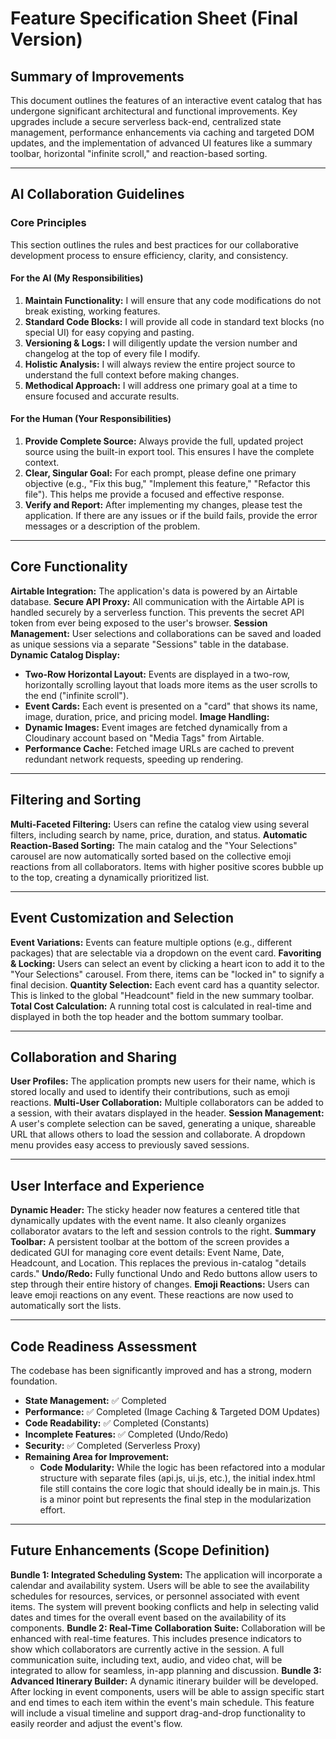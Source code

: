 <!--
 * Version: 1.1.0
 * Last Modified: 2025-08-17
 *
 * Changelog:
 *
 * v1.1.0 - 2025-08-17
 * - Added AI Collaboration Guidelines section.
 *
 * v1.0.0 - 2025-08-17
 * - Initial versioning and changelog added.
-->

# Feature Specification Sheet (Final Version)

## Summary of Improvements
This document outlines the features of an interactive event catalog that has undergone significant architectural and functional improvements. Key upgrades include a secure serverless back-end, centralized state management, performance enhancements via caching and targeted DOM updates, and the implementation of advanced UI features like a summary toolbar, horizontal "infinite scroll," and reaction-based sorting.

---

## AI Collaboration Guidelines

### Core Principles
This section outlines the rules and best practices for our collaborative development process to ensure efficiency, clarity, and consistency.

#### For the AI (My Responsibilities)
1.  **Maintain Functionality:** I will ensure that any code modifications do not break existing, working features.
2.  **Standard Code Blocks:** I will provide all code in standard text blocks (no special UI) for easy copying and pasting.
3.  **Versioning & Logs:** I will diligently update the version number and changelog at the top of every file I modify.
4.  **Holistic Analysis:** I will always review the entire project source to understand the full context before making changes.
5.  **Methodical Approach:** I will address one primary goal at a time to ensure focused and accurate results.

#### For the Human (Your Responsibilities)
1.  **Provide Complete Source:** Always provide the full, updated project source using the built-in export tool. This ensures I have the complete context.
2.  **Clear, Singular Goal:** For each prompt, please define one primary objective (e.g., "Fix this bug," "Implement this feature," "Refactor this file"). This helps me provide a focused and effective response.
3.  **Verify and Report:** After implementing my changes, please test the application. If there are any issues or if the build fails, provide the error messages or a description of the problem.

---

## Core Functionality
**Airtable Integration:** The application's data is powered by an Airtable database.
**Secure API Proxy:** All communication with the Airtable API is handled securely by a serverless function. This prevents the secret API token from ever being exposed to the user's browser.
**Session Management:** User selections and collaborations can be saved and loaded as unique sessions via a separate "Sessions" table in the database.
**Dynamic Catalog Display:**
* **Two-Row Horizontal Layout:** Events are displayed in a two-row, horizontally scrolling layout that loads more items as the user scrolls to the end ("infinite scroll").
* **Event Cards:** Each event is presented on a "card" that shows its name, image, duration, price, and pricing model.
**Image Handling:**
* **Dynamic Images:** Event images are fetched dynamically from a Cloudinary account based on "Media Tags" from Airtable.
* **Performance Cache:** Fetched image URLs are cached to prevent redundant network requests, speeding up rendering.

---

## Filtering and Sorting
**Multi-Faceted Filtering:** Users can refine the catalog view using several filters, including search by name, price, duration, and status.
**Automatic Reaction-Based Sorting:** The main catalog and the "Your Selections" carousel are now automatically sorted based on the collective emoji reactions from all collaborators. Items with higher positive scores bubble up to the top, creating a dynamically prioritized list.

---

## Event Customization and Selection
**Event Variations:** Events can feature multiple options (e.g., different packages) that are selectable via a dropdown on the event card.
**Favoriting & Locking:** Users can select an event by clicking a heart icon to add it to the "Your Selections" carousel. From there, items can be "locked in" to signify a final decision.
**Quantity Selection:** Each event card has a quantity selector. This is linked to the global "Headcount" field in the new summary toolbar.
**Total Cost Calculation:** A running total cost is calculated in real-time and displayed in both the top header and the bottom summary toolbar.

---

## Collaboration and Sharing
**User Profiles:** The application prompts new users for their name, which is stored locally and used to identify their contributions, such as emoji reactions.
**Multi-User Collaboration:** Multiple collaborators can be added to a session, with their avatars displayed in the header.
**Session Management:** A user's complete selection can be saved, generating a unique, shareable URL that allows others to load the session and collaborate. A dropdown menu provides easy access to previously saved sessions.

---

## User Interface and Experience
**Dynamic Header:** The sticky header now features a centered title that dynamically updates with the event name. It also cleanly organizes collaborator avatars to the left and session controls to the right.
**Summary Toolbar:** A persistent toolbar at the bottom of the screen provides a dedicated GUI for managing core event details: Event Name, Date, Headcount, and Location. This replaces the previous in-catalog "details cards."
**Undo/Redo:** Fully functional Undo and Redo buttons allow users to step through their entire history of changes.
**Emoji Reactions:** Users can leave emoji reactions on any event. These reactions are now used to automatically sort the lists.

---

## Code Readiness Assessment
The codebase has been significantly improved and has a strong, modern foundation.
* **State Management:** ✅ Completed
* **Performance:** ✅ Completed (Image Caching & Targeted DOM Updates)
* **Code Readability:** ✅ Completed (Constants)
* **Incomplete Features:** ✅ Completed (Undo/Redo)
* **Security:** ✅ Completed (Serverless Proxy)
* **Remaining Area for Improvement:**
    * **Code Modularity:** While the logic has been refactored into a modular structure with separate files (api.js, ui.js, etc.), the initial index.html file still contains the core logic that should ideally be in main.js. This is a minor point but represents the final step in the modularization effort.

---

## Future Enhancements (Scope Definition)
**Bundle 1: Integrated Scheduling System:** The application will incorporate a calendar and availability system. Users will be able to see the availability schedules for resources, services, or personnel associated with event items. The system will prevent booking conflicts and help in selecting valid dates and times for the overall event based on the availability of its components.
**Bundle 2: Real-Time Collaboration Suite:** Collaboration will be enhanced with real-time features. This includes presence indicators to show which collaborators are currently active in the session. A full communication suite, including text, audio, and video chat, will be integrated to allow for seamless, in-app planning and discussion.
**Bundle 3: Advanced Itinerary Builder:** A dynamic itinerary builder will be developed. After locking in event components, users will be able to assign specific start and end times to each item within the event's main schedule. This feature will include a visual timeline and support drag-and-drop functionality to easily reorder and adjust the event's flow.
